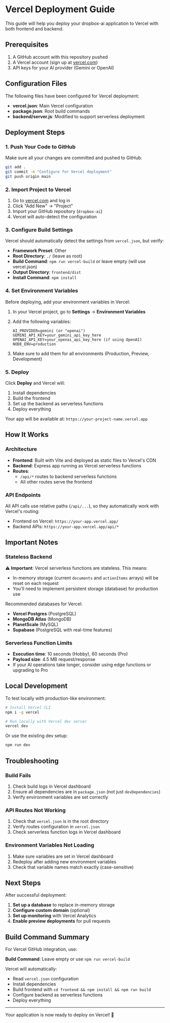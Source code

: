 # Vercel Deployment Guide

This guide will help you deploy your dropbox-ai application to Vercel with both frontend and backend.

## Prerequisites

1. A GitHub account with this repository pushed
2. A Vercel account (sign up at [vercel.com](https://vercel.com))
3. API keys for your AI provider (Gemini or OpenAI)

## Configuration Files

The following files have been configured for Vercel deployment:

- **vercel.json**: Main Vercel configuration
- **package.json**: Root build commands
- **backend/server.js**: Modified to support serverless deployment

## Deployment Steps

### 1. Push Your Code to GitHub

Make sure all your changes are committed and pushed to GitHub:

```bash
git add .
git commit -m "Configure for Vercel deployment"
git push origin main
```

### 2. Import Project to Vercel

1. Go to [vercel.com](https://vercel.com) and log in
2. Click "Add New" → "Project"
3. Import your GitHub repository (`dropbox-ai`)
4. Vercel will auto-detect the configuration

### 3. Configure Build Settings

Vercel should automatically detect the settings from `vercel.json`, but verify:

- **Framework Preset**: Other
- **Root Directory**: `./` (leave as root)
- **Build Command**: `npm run vercel-build` or leave empty (will use vercel.json)
- **Output Directory**: `frontend/dist`
- **Install Command**: `npm install`

### 4. Set Environment Variables

Before deploying, add your environment variables in Vercel:

1. In your Vercel project, go to **Settings** → **Environment Variables**
2. Add the following variables:

   ```
   AI_PROVIDER=gemini (or "openai")
   GEMINI_API_KEY=your_gemini_api_key_here
   OPENAI_API_KEY=your_openai_api_key_here (if using OpenAI)
   NODE_ENV=production
   ```

3. Make sure to add them for all environments (Production, Preview, Development)

### 5. Deploy

Click **Deploy** and Vercel will:
1. Install dependencies
2. Build the frontend
3. Set up the backend as serverless functions
4. Deploy everything

Your app will be available at: `https://your-project-name.vercel.app`

## How It Works

### Architecture

- **Frontend**: Built with Vite and deployed as static files to Vercel's CDN
- **Backend**: Express app running as Vercel serverless functions
- **Routes**:
  - `/api/*` routes to backend serverless functions
  - All other routes serve the frontend

### API Endpoints

All API calls use relative paths (`/api/...`), so they automatically work with Vercel's routing:
- Frontend on Vercel: `https://your-app.vercel.app/`
- Backend APIs: `https://your-app.vercel.app/api/*`

## Important Notes

### Stateless Backend

⚠️ **Important**: Vercel serverless functions are stateless. This means:

- In-memory storage (current `documents` and `actionItems` arrays) will be reset on each request
- You'll need to implement persistent storage (database) for production use

Recommended databases for Vercel:
- **Vercel Postgres** (PostgreSQL)
- **MongoDB Atlas** (MongoDB)
- **PlanetScale** (MySQL)
- **Supabase** (PostgreSQL with real-time features)

### Serverless Function Limits

- **Execution time**: 10 seconds (Hobby), 60 seconds (Pro)
- **Payload size**: 4.5 MB request/response
- If your AI operations take longer, consider using edge functions or upgrading to Pro

## Local Development

To test locally with production-like environment:

```bash
# Install Vercel CLI
npm i -g vercel

# Run locally with Vercel dev server
vercel dev
```

Or use the existing dev setup:

```bash
npm run dev
```

## Troubleshooting

### Build Fails

1. Check build logs in Vercel dashboard
2. Ensure all dependencies are in `package.json` (not just `devDependencies`)
3. Verify environment variables are set correctly

### API Routes Not Working

1. Check that `vercel.json` is in the root directory
2. Verify routes configuration in `vercel.json`
3. Check serverless function logs in Vercel dashboard

### Environment Variables Not Loading

1. Make sure variables are set in Vercel dashboard
2. Redeploy after adding new environment variables
3. Check that variable names match exactly (case-sensitive)

## Next Steps

After successful deployment:

1. **Set up a database** to replace in-memory storage
2. **Configure custom domain** (optional)
3. **Set up monitoring** with Vercel Analytics
4. **Enable preview deployments** for pull requests

## Build Command Summary

For Vercel GitHub integration, use:

**Build Command**: Leave empty or use `npm run vercel-build`

Vercel will automatically:
- Read `vercel.json` configuration
- Install dependencies
- Build frontend with `cd frontend && npm install && npm run build`
- Configure backend as serverless functions
- Deploy everything

---

Your application is now ready to deploy on Vercel! 🚀
